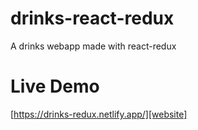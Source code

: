 # drinks-react-redux
A drinks webapp made with react-redux

# Live Demo

[https://drinks-redux.netlify.app/][website]
